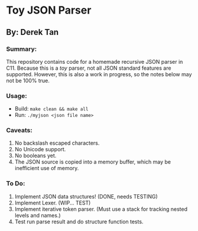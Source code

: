 # Toy JSON Parser
## By: Derek Tan

### Summary:
This repository contains code for a homemade recursive JSON parser in C11. Because this is a _toy_ parser, not all JSON standard features are supported. However, this is also a work in progress, so the notes below may not be 100% true.

### Usage:
 - Build: `make clean && make all`
 - Run: `./myjson <json file name>`

### Caveats:
 1. No backslash escaped characters.
 2. No Unicode support.
 3. No booleans yet.
 4. The JSON source is copied into a memory buffer, which may be inefficient use of memory.

### To Do:
 1. Implement JSON data structures! (DONE, needs TESTING)
 2. Implement Lexer. (WIP... TEST)
 3. Implement iterative token parser. (Must use a stack for tracking nested levels and names.)
 4. Test run parse result and do structure function tests.

